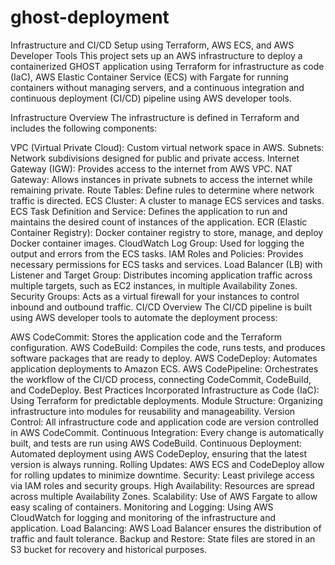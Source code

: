 # ghost-deployment

Infrastructure and CI/CD Setup using Terraform, AWS ECS, and AWS Developer Tools
This project sets up an AWS infrastructure to deploy a containerized GHOST application using Terraform for infrastructure as code (IaC), AWS Elastic Container Service (ECS) with Fargate for running containers without managing servers, and a continuous integration and continuous deployment (CI/CD) pipeline using AWS developer tools.

Infrastructure Overview
The infrastructure is defined in Terraform and includes the following components:

VPC (Virtual Private Cloud): Custom virtual network space in AWS.
Subnets: Network subdivisions designed for public and private access.
Internet Gateway (IGW): Provides access to the internet from AWS VPC.
NAT Gateway: Allows instances in private subnets to access the internet while remaining private.
Route Tables: Define rules to determine where network traffic is directed.
ECS Cluster: A cluster to manage ECS services and tasks.
ECS Task Definition and Service: Defines the application to run and maintains the desired count of instances of the application.
ECR (Elastic Container Registry): Docker container registry to store, manage, and deploy Docker container images.
CloudWatch Log Group: Used for logging the output and errors from the ECS tasks.
IAM Roles and Policies: Provides necessary permissions for ECS tasks and services.
Load Balancer (LB) with Listener and Target Group: Distributes incoming application traffic across multiple targets, such as EC2 instances, in multiple Availability Zones.
Security Groups: Acts as a virtual firewall for your instances to control inbound and outbound traffic.
CI/CD Overview
The CI/CD pipeline is built using AWS developer tools to automate the deployment process:

AWS CodeCommit: Stores the application code and the Terraform configuration.
AWS CodeBuild: Compiles the code, runs tests, and produces software packages that are ready to deploy.
AWS CodeDeploy: Automates application deployments to Amazon ECS.
AWS CodePipeline: Orchestrates the workflow of the CI/CD process, connecting CodeCommit, CodeBuild, and CodeDeploy.
Best Practices Incorporated
Infrastructure as Code (IaC): Using Terraform for predictable deployments.
Module Structure: Organizing infrastructure into modules for reusability and manageability.
Version Control: All infrastructure code and application code are version controlled in AWS CodeCommit.
Continuous Integration: Every change is automatically built, and tests are run using AWS CodeBuild.
Continuous Deployment: Automated deployment using AWS CodeDeploy, ensuring that the latest version is always running.
Rolling Updates: AWS ECS and CodeDeploy allow for rolling updates to minimize downtime.
Security: Least privilege access via IAM roles and security groups.
High Availability: Resources are spread across multiple Availability Zones.
Scalability: Use of AWS Fargate to allow easy scaling of containers.
Monitoring and Logging: Using AWS CloudWatch for logging and monitoring of the infrastructure and application.
Load Balancing: AWS Load Balancer ensures the distribution of traffic and fault tolerance.
Backup and Restore: State files are stored in an S3 bucket for recovery and historical purposes.
